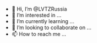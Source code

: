 - 👋 Hi, I’m @LVTZRussia
- 👀 I’m interested in ...
- 🌱 I’m currently learning ...
- 💞️ I’m looking to collaborate on ...
- 📫 How to reach me ...

<!---
LVTZRussia/LVTZRussia is a ✨ special ✨ repository because its `README.md` (this file) appears on your GitHub profile.
You can click the Preview link to take a look at your changes.
--->
